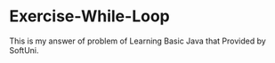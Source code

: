 # Exercise-While-Loop
This is my answer of problem of Learning Basic Java that Provided by SoftUni.
